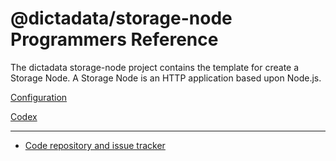 # @dictadata/storage-node Programmers Reference

The dictadata storage-node project contains the template for create a Storage Node.  A Storage Node is an HTTP application based upon Node.js.

[Configuration](./configuration.md)

[Codex](./codex.md)

---

* [Code repository and issue tracker](https://gitlab.com/dictadata/js/storage-node)

